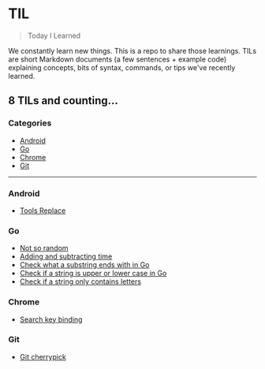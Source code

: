 # TIL

> Today I Learned

We constantly learn new things. This is a repo to share those learnings.
TILs are short Markdown documents (a few sentences + example code) explaining
concepts, bits of syntax, commands, or tips we've recently learned.

8 TILs and counting...
---

### Categories

* [Android](#android)
* [Go](#go)
* [Chrome](#chrome)
* [Git](#git)

---

### Android

- [Tools Replace](android/tools-replace.md)

### Go

- [Not so random](go/not-so-random.md)
- [Adding and subtracting time](go/adding-subtracting-time.md)
- [Check what a substring ends with in Go](go/check-substring-ends-with.md)
- [Check if a string is upper or lower case in Go](go/check-string-upper-lower-case.md)
- [Check if a string only contains letters](go/check-string-only-contains-letters.md)

### Chrome

- [Search key binding](chrome/snap-to-search-keyboard.md)

### Git

- [Git cherrypick](git/cherry-picking.md)
